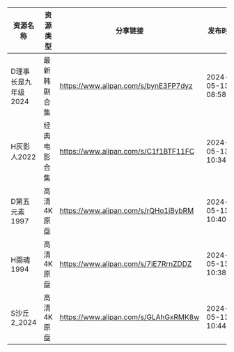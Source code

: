 | 资源名称         | 资源类型   | 分享链接                                 | 发布时间                |
| ------------ | ------ | ------------------------------------ | ------------------- |
| D理事长是九年级2024 | 最新韩剧合集 | https://www.alipan.com/s/bynE3FP7dyz | 2024-05-13 08:58:08 |
| H灰影人2022     | 经典电影合集 | https://www.alipan.com/s/C1f1BTF11FC | 2024-05-13 10:34:11 |
| D第五元素1997    | 高清4K原盘 | https://www.alipan.com/s/rQHo1jBybRM | 2024-05-13 10:40:06 |
| H画魂1994      | 高清4K原盘 | https://www.alipan.com/s/7iE7RrnZDDZ | 2024-05-13 10:38:05 |
| S沙丘2_2024    | 高清4K原盘 | https://www.alipan.com/s/GLAhGxRMK8w | 2024-05-13 10:44:06 |
